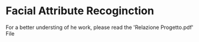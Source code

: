 # Facial Attribute Recoginction

For a better understing of he work, please read the 'Relazione Progetto.pdf' File
